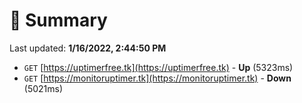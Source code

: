 # 📖 Summary
Last updated: **1/16/2022, 2:44:50 PM**

- `GET` [https://uptimerfree.tk](https://uptimerfree.tk) - **Up** (5323ms)
- `GET` [https://monitoruptimer.tk](https://monitoruptimer.tk) - **Down** (5021ms)
